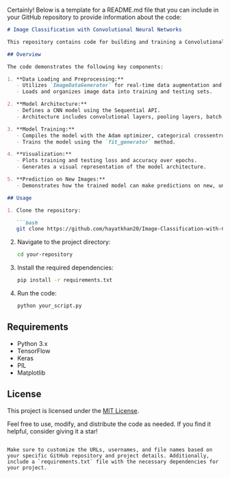 Certainly! Below is a template for a README.md file that you can include in your GitHub repository to provide information about the code:

```markdown
# Image Classification with Convolutional Neural Networks

This repository contains code for building and training a Convolutional Neural Network (CNN) using TensorFlow and Keras for image classification.

## Overview

The code demonstrates the following key components:

1. **Data Loading and Preprocessing:**
   - Utilizes `ImageDataGenerator` for real-time data augmentation and normalization.
   - Loads and organizes image data into training and testing sets.

2. **Model Architecture:**
   - Defines a CNN model using the Sequential API.
   - Architecture includes convolutional layers, pooling layers, batch normalization, dropout, and fully connected layers.

3. **Model Training:**
   - Compiles the model with the Adam optimizer, categorical crossentropy loss, and accuracy as the metric.
   - Trains the model using the `fit_generator` method.

4. **Visualization:**
   - Plots training and testing loss and accuracy over epochs.
   - Generates a visual representation of the model architecture.

5. **Prediction on New Images:**
   - Demonstrates how the trained model can make predictions on new, unseen images.

## Usage

1. Clone the repository:

   ```bash
   git clone https://github.com/hayatkhan20/Image-Classification-with-Convolutional-Neural-Networks-using-TensorFlow-and-Kerasy.git
   ```

2. Navigate to the project directory:

   ```bash
   cd your-repository
   ```

3. Install the required dependencies:

   ```bash
   pip install -r requirements.txt
   ```

4. Run the code:

   ```bash
   python your_script.py
   ```

## Requirements

- Python 3.x
- TensorFlow
- Keras
- PIL
- Matplotlib

## License

This project is licensed under the [MIT License](LICENSE).

Feel free to use, modify, and distribute the code as needed. If you find it helpful, consider giving it a star!

```

Make sure to customize the URLs, usernames, and file names based on your specific GitHub repository and project details. Additionally, include a `requirements.txt` file with the necessary dependencies for your project.
